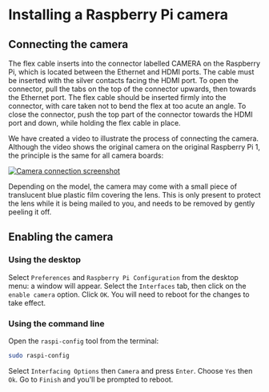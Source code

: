 # Installing a Raspberry Pi camera

## Connecting the camera

The flex cable inserts into the connector labelled CAMERA on the Raspberry Pi, which is located between the Ethernet and HDMI ports. The cable must be inserted with the silver contacts facing the HDMI port. To open the connector, pull the tabs on the top of the connector upwards, then towards the Ethernet port. The flex cable should be inserted firmly into the connector, with care taken not to bend the flex at too acute an angle. To close the connector, push the top part of the connector towards the HDMI port and down, while holding the flex cable in place.

We have created a video to illustrate the process of connecting the camera. Although the video shows the original camera on the original Raspberry Pi 1, the principle is the same for all camera boards:

[![Camera connection screenshot](https://img.youtube.com/vi/GImeVqHQzsE/0.jpg)](http://www.youtube.com/watch?v=GImeVqHQzsE)

Depending on the model, the camera may come with a small piece of translucent blue plastic film covering the lens. This is only present to protect the lens while it is being mailed to you, and needs to be removed by gently peeling it off.

## Enabling the camera

### Using the desktop

Select `Preferences` and `Raspberry Pi Configuration` from the desktop menu: a window will appear. Select the `Interfaces` tab, then click on the `enable camera` option. Click `OK`. You will need to reboot for the changes to take effect.

### Using the command line

Open the `raspi-config` tool from the terminal:

```bash
sudo raspi-config
```

Select `Interfacing Options` then `Camera` and press `Enter`. Choose `Yes` then `Ok`. Go to `Finish` and you'll be prompted to reboot.
